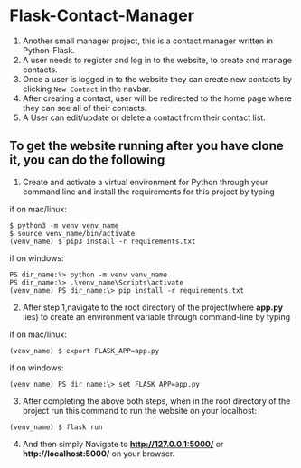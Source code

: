 # Flask-Contact-Manager

1. Another small manager project, this is a contact manager written in Python-Flask.
2. A user needs to register and log in to the website, to create and manage contacts.
3. Once a user is logged in to the website they can create new contacts by clicking `New Contact` in the navbar.
4. After creating a contact, user will be redirected to the home page where they can see all of their contacts.
5. A User can edit/update or delete a contact from their contact list.

## To get the website running after you have clone it, you can do the following

1. Create and activate a virtual environment for Python through your command line and install the requirements for this project by typing

if on mac/linux:

`$ python3 -m venv venv_name`\
`$ source venv_name/bin/activate`\
`(venv_name) $ pip3 install -r requirements.txt`

if on windows:

`PS dir_name:\> python -m venv venv_name`\
`PS dir_name:\> .\venv_name\Scripts\activate`\
`(venv_name) PS dir_name:\> pip install -r requirements.txt`

2. After step 1,navigate to the root directory of the project(where **app.py** lies) to create an environment variable through command-line by typing

if on mac/linux:

`(venv_name) $ export FLASK_APP=app.py`

if on windows:

`(venv_name) PS dir_name:\> set FLASK_APP=app.py`

3. After completing the above both steps, when in the root directory of the project run this command to run the website on your localhost:

`(venv_name) $ flask run`

4. And then simply Navigate to **http://127.0.0.1:5000/** or **http://localhost:5000/** on your browser.
